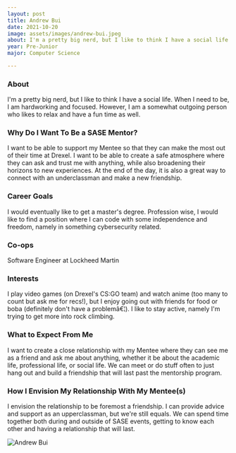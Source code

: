 ```yaml
---
layout: post
title: Andrew Bui 
date: 2021-10-20
image: assets/images/andrew-bui.jpeg
about: I'm a pretty big nerd, but I like to think I have a social life. When I need to be, I am hardworking and focused. However, I am a somewhat outgoing person who likes to relax and have a fun time as well.
year: Pre-Junior
major: Computer Science

---
```


### About

I'm a pretty big nerd, but I like to think I have a social life. When I need to be, I am hardworking and focused. However, I am a somewhat outgoing person who likes to relax and have a fun time as well.

### Why Do I Want To Be a SASE Mentor?

I want to be able to support my Mentee so that they can make the most out of their time at Drexel. I want to be able to create a safe atmosphere where they can ask and trust me with anything, while also broadening their horizons to new experiences. At the end of the day, it is also a great way to connect with an underclassman and make a new friendship.

### Career Goals

I would eventually like to get a master's degree. Profession wise, I would like to find a position where I can code with some independence and freedom, namely in something cybersecurity related.

### Co-ops

Software Engineer at Lockheed Martin

### Interests

I play video games (on Drexel's CS:GO team) and watch anime (too many to count but ask me for recs!), but I enjoy going out with friends for food or boba (definitely don't have a problemâ€¦). I like to stay active, namely I'm trying to get more into rock climbing.

### What to Expect From Me

I want to create a close relationship with my Mentee where they can see me as a friend and ask me about anything, whether it be about the academic life, professional life, or social life. We can meet or do stuff often to just hang out and build a friendship that will last past the mentorship program.

### How I Envision My Relationship With My Mentee(s) 

I envision the relationship to be foremost a friendship. I can provide advice and support as an upperclassman, but we're still equals. We can spend time together both during and outside of SASE events, getting to know each other and having a relationship that will last.

<div class="text-center my-5">
    <img src="{ ../andrew-bui.jpeg | absolute_url }" alt="Andrew Bui" class="rounded post-img" />
</div>
